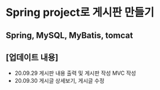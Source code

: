 # Spring project로 게시판 만들기 
## Spring, MySQL, MyBatis, tomcat

[업데이트 내용]
--------------------------------------------------------
 + 20.09.29 게시판 내용 출력 및 게시판 작성 MVC 작성
 + 20.09.30 게시글 상세보기, 게시글 수정
